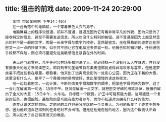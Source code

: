 title: 狙击的前戏
date: 2009-11-24 20:29:00
---

    　　某市 市区某网吧 下午14：40分
    　　在一台角落中的电脑前，一个穿着黑色大衣的男子。
    　　电脑屏幕上的程序说普通，却并不普通，普通是因为它有着非常平凡的外貌，因为只是为了接收特定的信息，甚至不需要发送信息，所以也没什么特别的按钮。说不普通是因为上面显然显示的并不是一般的文字，而是一长串字母与数字的掺杂，显然是密文。坐在屏幕前的逐梦正在将密文一点一点的抄录下来，似乎并不想让它在电脑里多停留一刻。他被告知的知识是，任何通信手段都不保险，而必须尽量避免这类敏感信息暴露在外的时间。

    　　天上还飞着雪花，几乎任何公共场所都挤满了人，他必须找一个没有什么人在身边，并且没有摄像头的地方来阅读密文。即将到来的圣诞节将每条街道都装点得异常欢乐与喜庆，但是逐梦丝毫不把这些看在眼里。眼看着，他来到了远离商业街的一处街心公园，因为正在下着的大雪，这里没有什么人，他寻了一个靠着树的座椅做好，拿出笔慢慢的读这些密文。
    　　他一边划着密文，一边计算，不断的改变字母和数字的顺序，把某些字母代换为数字，过了一会儿在解出第一句话：15日中午。逐风每解出一点文字，就把密文仔细的用笔涂掉，慢慢的解出了全文的大意：15日中午，火车站，目标是一个叛徒，护卫中可能有能力者。这可能是一个复杂的任务，也很凶险。最危险的是可能有能力者参与，而你不知道对方拥有什么样的能力。
    　　逐梦认识这次的目标，之前他的工作只是分地区的一个负责人，为何他叛变了？逐梦不想多想，因为他知道自己得到的任务绝对不会出错。但是这也是危险的地方，因为这个叛徒认识自己，所以加大了自己将其消灭的难度。
